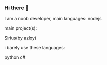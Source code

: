 ### Hi there 👋

I am a noob developer, main languages:
nodejs

main project(s):

Sirius(by azlxy)

i barely use these languages:

python
c#
